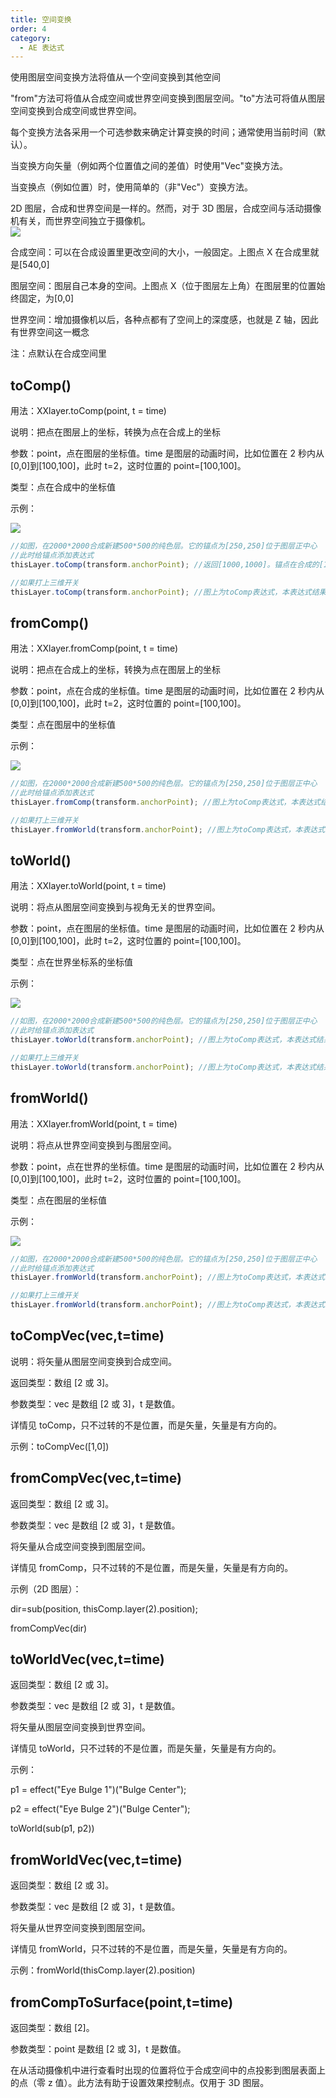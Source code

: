 ```yaml
---
title: 空间变换
order: 4
category:
  - AE 表达式
---
```


使用图层空间变换方法将值从一个空间变换到其他空间

"from"方法可将值从合成空间或世界空间变换到图层空间。"to"方法可将值从图层空间变换到合成空间或世界空间。

每个变换方法各采用一个可选参数来确定计算变换的时间；通常使用当前时间（默认）。

当变换方向矢量（例如两个位置值之间的差值）时使用"Vec"变换方法。

当变换点（例如位置）时，使用简单的（非"Vec"）变换方法。

2D 图层，合成和世界空间是一样的。然而，对于 3D 图层，合成空间与活动摄像机有关，而世界空间独立于摄像机。  
![](https://mir.yuelili.com/wp-content/uploads/user/AE/expression/a-z/tocomp.png)

合成空间：可以在合成设置里更改空间的大小，一般固定。上图点 X 在合成里就是[540,0]

图层空间：图层自己本身的空间。上图点 X（位于图层左上角）在图层里的位置始终固定，为[0,0]

世界空间：增加摄像机以后，各种点都有了空间上的深度感，也就是 Z 轴，因此有世界空间这一概念

注：点默认在合成空间里

## toComp()

用法：XXlayer.toComp(point, t = time)

说明：把点在图层上的坐标，转换为点在合成上的坐标

参数：point，点在图层的坐标值。time 是图层的动画时间，比如位置在 2 秒内从[0,0]到[100,100]，此时 t=2，这时位置的 point=[100,100]。

类型：点在合成中的坐标值

示例：

![](https://mir.yuelili.com/wp-content/uploads/user/AE/expression/a-z/tocomp-sample1.png)

```javascript
//如图，在2000*2000合成新建500*500的纯色层。它的锚点为[250,250]位于图层正中心
//此时给锚点添加表达式
thisLayer.toComp(transform.anchorPoint); //返回[1000,1000]。锚点在合成的[1000,1000]位置处

//如果打上三维开关
thisLayer.toComp(transform.anchorPoint); //图上为toComp表达式，本表达式结果会把[250,250,0]转换为[1000,1000,2776.8]
```

## fromComp()

用法：XXlayer.fromComp(point, t = time)

说明：把点在合成上的坐标，转换为点在图层上的坐标

参数：point，点在合成的坐标值。time 是图层的动画时间，比如位置在 2 秒内从[0,0]到[100,100]，此时 t=2，这时位置的 point=[100,100]。

类型：点在图层中的坐标值

示例：

![](https://mir.yuelili.com/wp-content/uploads/user/AE/expression/a-z/tocomp-sample2.png)

```javascript
//如图，在2000*2000合成新建500*500的纯色层。它的锚点为[250,250]位于图层正中心
//此时给锚点添加表达式
thisLayer.fromComp(transform.anchorPoint); //图上为toComp表达式，本表达式结果会把[250,250]转换为[-500,-500]

//如果打上三维开关
thisLayer.fromWorld(transform.anchorPoint); //图上为toComp表达式，本表达式结果会把[250,250,0]转换为[-249.7,-249.7,-2776.8]
```

## toWorld()

用法：XXlayer.toWorld(point, t = time)

说明：将点从图层空间变换到与视角无关的世界空间。

参数：point，点在图层的坐标值。time 是图层的动画时间，比如位置在 2 秒内从[0,0]到[100,100]，此时 t=2，这时位置的 point=[100,100]。

类型：点在世界坐标系的坐标值

示例：

![](https://mir.yuelili.com/wp-content/uploads/user/AE/expression/a-z/tocomp-sample1.png)

```javascript
//如图，在2000*2000合成新建500*500的纯色层。它的锚点为[250,250]位于图层正中心
//此时给锚点添加表达式
thisLayer.toWorld(transform.anchorPoint); //图上为toComp表达式，本表达式结果会把[250,250]转换为[1000,1000]

//如果打上三维开关
thisLayer.toWorld(transform.anchorPoint); //图上为toComp表达式，本表达式结果会把[250,250,0]转换为[1000,1000,0]
```

## fromWorld()

用法：XXlayer.fromWorld(point, t = time)

说明：将点从世界空间变换到与图层空间。

参数：point，点在世界的坐标值。time 是图层的动画时间，比如位置在 2 秒内从[0,0]到[100,100]，此时 t=2，这时位置的 point=[100,100]。

类型：点在图层的坐标值

示例：

![](https://mir.yuelili.com/wp-content/uploads/user/AE/expression/a-z/tocomp-sample2.png)

```javascript
//如图，在2000*2000合成新建500*500的纯色层。它的锚点为[250,250]位于图层正中心
//此时给锚点添加表达式
thisLayer.fromWorld(transform.anchorPoint); //图上为toComp表达式，本表达式结果会把[250,250]转换为[-500,-500]

//如果打上三维开关
thisLayer.fromWorld(transform.anchorPoint); //图上为toComp表达式，本表达式结果会把[250,250,0]转换为[-500,-500,0]
```

## toCompVec(vec,t=time)

说明：将矢量从图层空间变换到合成空间。

返回类型：数组 [2 或 3]。

参数类型：vec 是数组 [2 或 3]，t 是数值。

详情见 toComp，只不过转的不是位置，而是矢量，矢量是有方向的。

示例：toCompVec([1,0])

## fromCompVec(vec,t=time)

返回类型：数组 [2 或 3]。

参数类型：vec 是数组 [2 或 3]，t 是数值。

将矢量从合成空间变换到图层空间。

详情见 fromComp，只不过转的不是位置，而是矢量，矢量是有方向的。

示例（2D 图层）：

dir=sub(position, thisComp.layer(2).position);

fromCompVec(dir)

## toWorldVec(vec,t=time)

返回类型：数组 [2 或 3]。

参数类型：vec 是数组 [2 或 3]，t 是数值。

将矢量从图层空间变换到世界空间。

详情见 toWorld，只不过转的不是位置，而是矢量，矢量是有方向的。

示例：

p1 = effect("Eye Bulge 1")("Bulge Center");

p2 = effect("Eye Bulge 2")("Bulge Center");

toWorld(sub(p1, p2))

## fromWorldVec(vec,t=time)

返回类型：数组 [2 或 3]。

参数类型：vec 是数组 [2 或 3]，t 是数值。

将矢量从世界空间变换到图层空间。

详情见 fromWorld，只不过转的不是位置，而是矢量，矢量是有方向的。

示例：fromWorld(thisComp.layer(2).position)

## fromCompToSurface(point,t=time)

返回类型：数组 [2]。

参数类型：point 是数组 [2 或 3]，t 是数值。

在从活动摄像机中进行查看时出现的位置将位于合成空间中的点投影到图层表面上的点（零 z 值）。此方法有助于设置效果控制点。仅用于 3D 图层。
